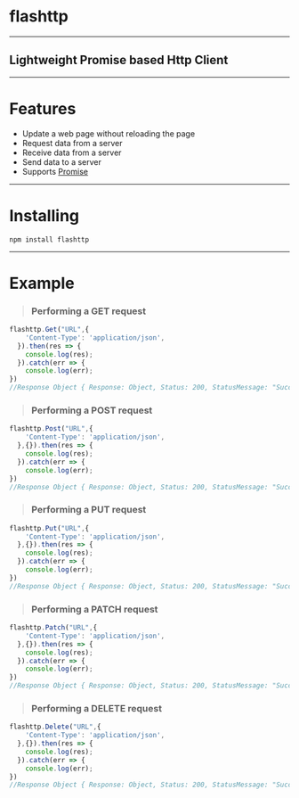 # flashttp
___

## Lightweight Promise based Http Client 
___

# Features 
+ Update a web page without reloading the page
+ Request data from a server
+ Receive data from a server
+ Send data to a server
+ Supports [Promise](https://developer.mozilla.org/en/docs/Web/JavaScript/Reference/Global_Objects/Promise)

___

# Installing 

 ```npm install flashttp```

___

 # Example 

> ### Performing a GET request

```javascript
flashttp.Get("URL",{
    'Content-Type': 'application/json',
  }).then(res => {
    console.log(res);
  }).catch(err => {
    console.log(err);
})
//Response Object { Response: Object, Status: 200, StatusMessage: "Success -> OK", Headers: Object }
```

> ### Performing a POST request

```javascript
flashttp.Post("URL",{
    'Content-Type': 'application/json',
  },{}).then(res => {
    console.log(res);
  }).catch(err => {
    console.log(err);
})
//Response Object { Response: Object, Status: 200, StatusMessage: "Success -> OK", Headers: Object }
```

> ### Performing a PUT request

```javascript
flashttp.Put("URL",{
    'Content-Type': 'application/json',
  },{}).then(res => {
    console.log(res);
  }).catch(err => {
    console.log(err);
})
//Response Object { Response: Object, Status: 200, StatusMessage: "Success -> OK", Headers: Object }
```

> ### Performing a PATCH request

```javascript
flashttp.Patch("URL",{
    'Content-Type': 'application/json',
  },{}).then(res => {
    console.log(res);
  }).catch(err => {
    console.log(err);
})
//Response Object { Response: Object, Status: 200, StatusMessage: "Success -> OK", Headers: Object }
```
> ### Performing a DELETE request

```javascript
flashttp.Delete("URL",{
    'Content-Type': 'application/json',
  },{}).then(res => {
    console.log(res);
  }).catch(err => {
    console.log(err);
})
//Response Object { Response: Object, Status: 200, StatusMessage: "Success -> OK", Headers: Object }
```
